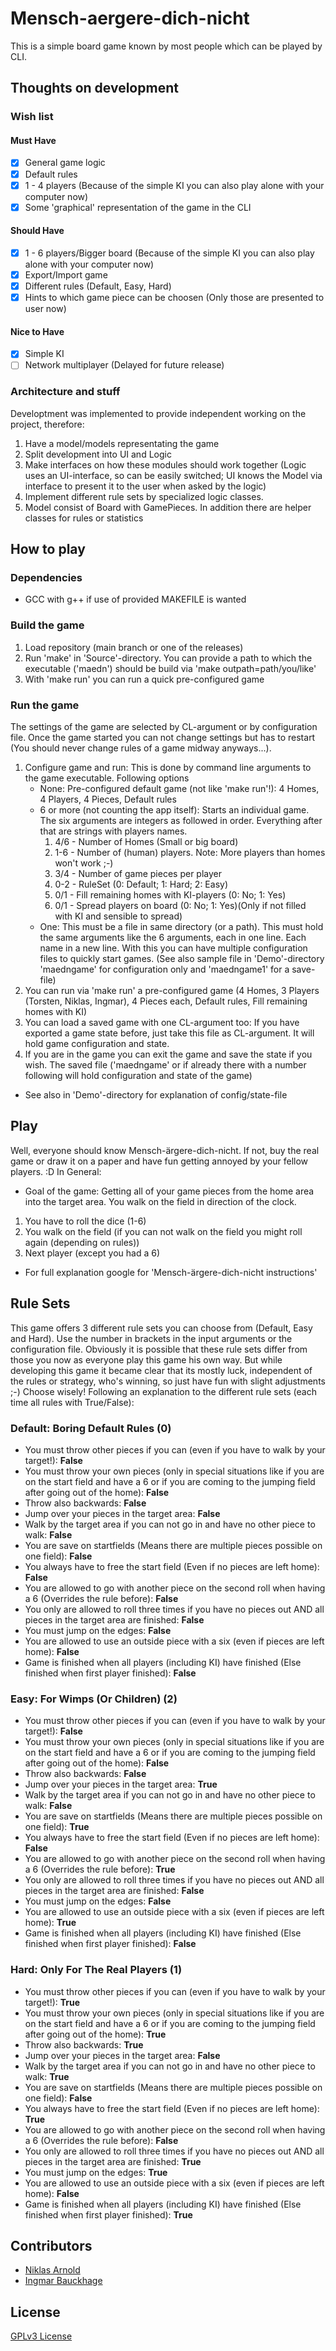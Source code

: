 # Mensch-aergere-dich-nicht
This is a simple board game known by most people which can be played by CLI.
## Thoughts on development
### Wish list

#### Must Have

- [x] General game logic
- [x] Default rules
- [x] 1 - 4 players (Because of the simple KI you can also play alone with your computer now)
- [x] Some 'graphical' representation of the game in the CLI

#### Should Have

- [x] 1 - 6 players/Bigger board (Because of the simple KI you can also play alone with your computer now)
- [x] Export/Import game
- [x] Different rules (Default, Easy, Hard)
- [x] Hints to which game piece can be choosen (Only those are presented to user now)

#### Nice to Have

- [x] Simple KI
- [ ] Network multiplayer (Delayed for future release)
### Architecture and stuff
Developtment was implemented to provide independent working on the project, therefore:
1. Have a model/models representating the game
2. Split development into UI and Logic
3. Make interfaces on how these modules should work together (Logic uses an UI-interface, so can be easily switched; UI knows the Model via interface to present it to the user when asked by the logic)
4. Implement different rule sets by specialized logic classes.
5. Model consist of Board with GamePieces. In addition there are helper classes for rules or statistics
## How to play
### Dependencies
- GCC with g++ if use of provided MAKEFILE is wanted
### Build the game
1. Load repository (main branch or one of the releases)
2. Run 'make' in 'Source'-directory. You can provide a path to which the executable ('maedn') should be build via 'make outpath=path/you/like'
3. With 'make run' you can run a quick pre-configured game
### Run the game
The settings of the game are selected by CL-argument or by configuration file. Once the game started you can not change settings but has to restart (You should never change rules of a game midway anyways...).
1. Configure game and run: This is done by command line arguments to the game executable. Following options
    - None: Pre-configured default game (not like 'make run'!): 4 Homes, 4 Players, 4 Pieces, Default rules
    - 6 or more (not counting the app itself): Starts an individual game. The six arguments are integers as followed in order. Everything after that are strings with players names.
        1. 4/6 - Number of Homes (Small or big board)
        2. 1-6 - Number of (human) players. Note: More players than homes won't work ;-)
        3. 3/4 - Number of game pieces per player
        4. 0-2 - RuleSet (0: Default; 1: Hard; 2: Easy)
        5. 0/1 - Fill remaining homes with KI-players (0: No; 1: Yes)
        6. 0/1 - Spread players on board (0: No; 1: Yes)(Only if not filled with KI and sensible to spread)
    - One: This must be a file in same directory (or a path). This must hold the same arguments like the 6 arguments, each in one line. Each name in a new line. With this you can have multiple configuration files to quickly start games. (See also sample file in 'Demo'-directory 'maedngame' for configuration only and 'maedngame1' for a save-file)
2. You can run via 'make run' a pre-configured game (4 Homes, 3 Players (Torsten, Niklas, Ingmar), 4 Pieces each, Default rules, Fill remaining homes with KI)
3. You can load a saved game with one CL-argument too: If you have exported a game state before, just take this file as CL-argument. It will hold game configuration and state.
4. If you are in the game you can exit the game and save the state if you wish. The saved file ('maedngame' or if already there with a number following will hold configuration and state of the game)
- See also in 'Demo'-directory for explanation of config/state-file
## Play
Well, everyone should know Mensch-ärgere-dich-nicht. If not, buy the real game or draw it on a paper and have fun getting annoyed by your fellow players. :D
In General:
- Goal of the game: Getting all of your game pieces from the home area into the target area. You walk on the field in direction of the clock.
1. You have to roll the dice (1-6)
2. You walk on the field (if you can not walk on the field you might roll again (depending on rules))
3. Next player (except you had a 6)
- For full explanation google for 'Mensch-ärgere-dich-nicht instructions'

## Rule Sets
This game offers 3 different rule sets you can choose from (Default, Easy and Hard). Use the number in brackets in the input arguments or the configuration file. Obviously it is possible that these rule sets differ from those you now as everyone play this game his own way. But while developing this game it became clear that its mostly luck, independent of the rules or strategy, who's winning, so just have fun with slight adjustments ;-)
Choose wisely!
Following an explanation to the different rule sets (each time all rules with True/False):
### Default: Boring Default Rules (0)
- You must throw other pieces if you can (even if you have to walk by your target!): **False**
- You must throw your own pieces (only in special situations like if you are on the start field and have a 6 or if you are coming to the jumping field after going out of the home): **False**
- Throw also backwards: **False**
- Jump over your pieces in the target area: **False**
- Walk by the target area if you can not go in and have no other piece to walk: **False**
- You are save on startfields (Means there are multiple pieces possible on one field): **False**
- You always have to free the start field (Even if no pieces are left home): **False**
- You are allowed to go with another piece on the second roll when having a 6 (Overrides the rule before): **False**
- You only are allowed to roll three times if you have no pieces out AND all pieces in the target area are finished: **False**
- You must jump on the edges: **False**
- You are allowed to use an outside piece with a six (even if pieces are left home): **False**
- Game is finished when all players (including KI) have finished (Else finished when first player finished): **False**

### Easy: For Wimps (Or Children) (2)
- You must throw other pieces if you can (even if you have to walk by your target!): **False**
- You must throw your own pieces (only in special situations like if you are on the start field and have a 6 or if you are coming to the jumping field after going out of the home): **False**
- Throw also backwards: **False**
- Jump over your pieces in the target area: **True**
- Walk by the target area if you can not go in and have no other piece to walk: **False**
- You are save on startfields (Means there are multiple pieces possible on one field): **True**
- You always have to free the start field (Even if no pieces are left home): **False**
- You are allowed to go with another piece on the second roll when having a 6 (Overrides the rule before): **True**
- You only are allowed to roll three times if you have no pieces out AND all pieces in the target area are finished: **False**
- You must jump on the edges: **False**
- You are allowed to use an outside piece with a six (even if pieces are left home): **True**
- Game is finished when all players (including KI) have finished (Else finished when first player finished): **False**

### Hard: Only For The Real Players (1)
- You must throw other pieces if you can (even if you have to walk by your target!): **True**
- You must throw your own pieces (only in special situations like if you are on the start field and have a 6 or if you are coming to the jumping field after going out of the home): **True**
- Throw also backwards: **True**
- Jump over your pieces in the target area: **False**
- Walk by the target area if you can not go in and have no other piece to walk: **True**
- You are save on startfields (Means there are multiple pieces possible on one field): **False**
- You always have to free the start field (Even if no pieces are left home): **True**
- You are allowed to go with another piece on the second roll when having a 6 (Overrides the rule before): **False**
- You only are allowed to roll three times if you have no pieces out AND all pieces in the target area are finished: **True**
- You must jump on the edges: **True**
- You are allowed to use an outside piece with a six (even if pieces are left home): **False**
- Game is finished when all players (including KI) have finished (Else finished when first player finished): **True**

## Contributors
- [Niklas Arnold](https://github.com/niklasar)
- [Ingmar Bauckhage](https://github.com/IngmarBuchenhain)

## License
[GPLv3 License](https://github.com/IngmarBuchenhain/Mensch-aergere-dich-nicht/blob/a9f37a3aa70579cdb452c9196e7cb0fd8359d22d/LICENSE)
